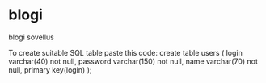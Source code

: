 # blogi

blogi sovellus

To create suitable SQL table paste this code: 
  create table users (
    login varchar(40) not null, 
    password varchar(150) not null, 
    name varchar(70) not null,
    primary key(login)
  );
